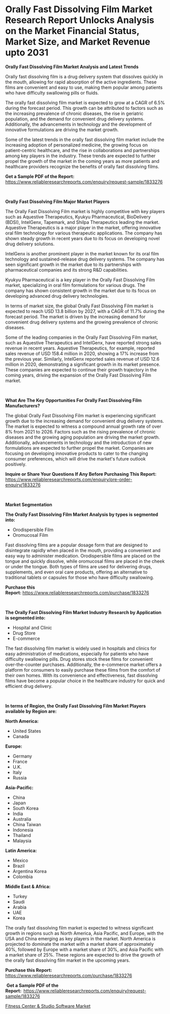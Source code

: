 <p><h1>Orally Fast Dissolving Film Market Research Report Unlocks Analysis on the Market Financial Status, Market Size, and Market Revenue upto 2031</h1></p><p><strong>Orally Fast Dissolving Film Market Analysis and Latest Trends</strong></p>
<p><p>Orally fast dissolving film is a drug delivery system that dissolves quickly in the mouth, allowing for rapid absorption of the active ingredients. These films are convenient and easy to use, making them popular among patients who have difficulty swallowing pills or fluids.</p><p>The orally fast dissolving film market is expected to grow at a CAGR of 6.5% during the forecast period. This growth can be attributed to factors such as the increasing prevalence of chronic diseases, the rise in geriatric population, and the demand for convenient drug delivery systems. Additionally, the advancements in technology and the development of innovative formulations are driving the market growth.</p><p>Some of the latest trends in the orally fast dissolving film market include the increasing adoption of personalized medicine, the growing focus on patient-centric healthcare, and the rise in collaborations and partnerships among key players in the industry. These trends are expected to further propel the growth of the market in the coming years as more patients and healthcare providers recognize the benefits of orally fast dissolving films.</p></p>
<p><strong>Get a Sample PDF of the Report:&nbsp;</strong> <a href="https://www.reliableresearchreports.com/enquiry/request-sample/1833276">https://www.reliableresearchreports.com/enquiry/request-sample/1833276</a></p>
<p>&nbsp;</p>
<p><strong>Orally Fast Dissolving Film Major Market Players</strong></p>
<p><p>The Orally Fast Dissolving Film market is highly competitive with key players such as Aquestive Therapeutics, Kyukyu Pharmaceutical, BioDelivery (BDSI), IntelGenx, Tapemark, and Shilpa Therapeutics leading the market. Aquestive Therapeutics is a major player in the market, offering innovative oral film technology for various therapeutic applications. The company has shown steady growth in recent years due to its focus on developing novel drug delivery solutions.</p><p>IntelGenx is another prominent player in the market known for its oral film technology and sustained-release drug delivery systems. The company has seen significant growth in the market due to its partnerships with pharmaceutical companies and its strong R&D capabilities.</p><p>Kyukyu Pharmaceutical is a key player in the Orally Fast Dissolving Film market, specializing in oral film formulations for various drugs. The company has shown consistent growth in the market due to its focus on developing advanced drug delivery technologies.</p><p>In terms of market size, the global Orally Fast Dissolving Film market is expected to reach USD 13.8 billion by 2027, with a CAGR of 11.7% during the forecast period. The market is driven by the increasing demand for convenient drug delivery systems and the growing prevalence of chronic diseases.</p><p>Some of the leading companies in the Orally Fast Dissolving Film market, such as Aquestive Therapeutics and IntelGenx, have reported strong sales revenue in recent years. Aquestive Therapeutics, for example, reported sales revenue of USD 158.4 million in 2020, showing a 17% increase from the previous year. Similarly, IntelGenx reported sales revenue of USD 12.6 million in 2020, demonstrating a significant growth in its market presence. These companies are expected to continue their growth trajectory in the coming years, driving the expansion of the Orally Fast Dissolving Film market.</p></p>
<p>&nbsp;</p>
<p><strong>What Are The Key Opportunities For Orally Fast Dissolving Film Manufacturers?</strong></p>
<p><p>The global Orally Fast Dissolving Film market is experiencing significant growth due to the increasing demand for convenient drug delivery systems. The market is expected to witness a compound annual growth rate of over 8% from 2021 to 2026. Factors such as the rising prevalence of chronic diseases and the growing aging population are driving the market growth. Additionally, advancements in technology and the introduction of new formulations are expected to further propel the market. Companies are focusing on developing innovative products to cater to the changing consumer preferences, which will drive the market's future outlook positively.</p></p>
<p><strong>Inquire or Share Your Questions If Any Before Purchasing This Report:</strong> <a href="https://www.reliableresearchreports.com/enquiry/pre-order-enquiry/1833276">https://www.reliableresearchreports.com/enquiry/pre-order-enquiry/1833276</a></p>
<p>&nbsp;</p>
<p><strong>Market Segmentation</strong></p>
<p><strong>The Orally Fast Dissolving Film Market Analysis by types is segmented into:</strong></p>
<p><ul><li>Orodispersible Film</li><li>Oromucosal Film</li></ul></p>
<p><p>Fast dissolving films are a popular dosage form that are designed to disintegrate rapidly when placed in the mouth, providing a convenient and easy way to administer medication. Orodispersible films are placed on the tongue and quickly dissolve, while oromucosal films are placed in the cheek or under the tongue. Both types of films are used for delivering drugs, supplements, and even oral care products, offering an alternative to traditional tablets or capsules for those who have difficulty swallowing.</p></p>
<p><strong>Purchase this Report:&nbsp;</strong><a href="https://www.reliableresearchreports.com/purchase/1833276">https://www.reliableresearchreports.com/purchase/1833276</a></p>
<p>&nbsp;</p>
<p><strong>The Orally Fast Dissolving Film Market Industry Research by Application is segmented into:</strong></p>
<p><ul><li>Hospital and Clinic</li><li>Drug Store</li><li>E-commerce</li></ul></p>
<p><p>The fast dissolving film market is widely used in hospitals and clinics for easy administration of medications, especially for patients who have difficulty swallowing pills. Drug stores stock these films for convenient over-the-counter purchases. Additionally, the e-commerce market offers a platform for consumers to easily purchase these films from the comfort of their own homes. With its convenience and effectiveness, fast dissolving films have become a popular choice in the healthcare industry for quick and efficient drug delivery.</p></p>
<p>&nbsp;</p>
<p><strong>In terms of Region, the Orally Fast Dissolving Film Market Players available by Region are:</strong></p>
<p>
    <p> <strong> North America: </strong>
        <ul>
            <li>United States</li>
            <li>Canada</li>
        </ul>
        </p> 
    <p> <strong> Europe: </strong>
        <ul>
            <li>Germany</li>
            <li>France</li>
            <li>U.K.</li>
            <li>Italy</li>
            <li>Russia</li>
        </ul>
        </p> 
    <p> <strong> Asia-Pacific: </strong>
        <ul>
            <li>China</li>
            <li>Japan</li>
            <li>South Korea</li>
            <li>India</li>
            <li>Australia</li>
            <li>China Taiwan</li>
            <li>Indonesia</li>
            <li>Thailand</li>
            <li>Malaysia</li>
        </ul>
        </p> 
    <p> <strong> Latin America: </strong>
        <ul>
            <li>Mexico</li>
            <li>Brazil</li>
            <li>Argentina Korea</li>
            <li>Colombia</li>
        </ul>
        </p> 
    <p> <strong> Middle East & Africa: </strong>
        <ul>
            <li>Turkey</li>
            <li>Saudi</li>
            <li>Arabia</li>
            <li>UAE</li>
            <li>Korea</li>
        </ul>
    </p>
    </p>
<p><p>The orally fast dissolving film market is expected to witness significant growth in regions such as North America, Asia Pacific, and Europe, with the USA and China emerging as key players in the market. North America is projected to dominate the market with a market share of approximately 40%, followed by Europe with a market share of 30%, and Asia Pacific with a market share of 25%. These regions are expected to drive the growth of the orally fast dissolving film market in the upcoming years.</p></p>
<p><strong>Purchase this Report: </strong><a href="https://www.reliableresearchreports.com/purchase/1833276">https://www.reliableresearchreports.com/purchase/1833276</a></p>
<p>&nbsp;<strong>Get a Sample PDF of the Report:&nbsp;&nbsp;</strong><a href="https://www.reliableresearchreports.com/enquiry/request-sample/1833276">https://www.reliableresearchreports.com/enquiry/request-sample/1833276</a></p>
<p><strong></strong></p>
<p><p><a href="https://github.com/vimar16th/Market-Research-Report-List-3/blob/main/fitness-center-studio-software-market.md">Fitness Center & Studio Software Market</a></p></p>